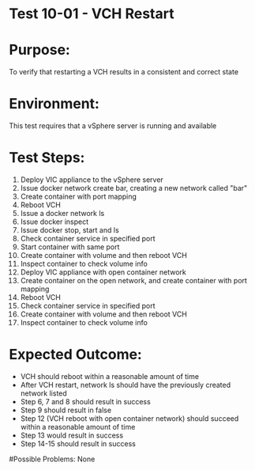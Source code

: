 Test 10-01 - VCH Restart
=======

# Purpose:
To verify that restarting a VCH results in a consistent and correct state

# Environment:
This test requires that a vSphere server is running and available

# Test Steps:
1. Deploy VIC appliance to the vSphere server
2. Issue docker network create bar, creating a new network called "bar"
3. Create container with port mapping
4. Reboot VCH
5. Issue a docker network ls
6. Issue docker inspect
7. Issue docker stop, start and ls
8. Check container service in specified port
9. Start container with same port
10. Create container with volume and then reboot VCH
11. Inspect container to check volume info
12. Deploy VIC appliance with open container network
13. Create container on the open network, and create container with port mapping
14. Reboot VCH
15. Check container service in specified port
16. Create container with volume and then reboot VCH
17. Inspect container to check volume info


# Expected Outcome:
* VCH should reboot within a reasonable amount of time
* After VCH restart, network ls should have the previously created network listed
* Step 6, 7 and 8 should result in success
* Step 9 should result in false
* Step 12 (VCH reboot with open container network) should succeed within a reasonable amount of time
* Step 13 would result in success
* Step 14-15 should result in success

#Possible Problems:
None

